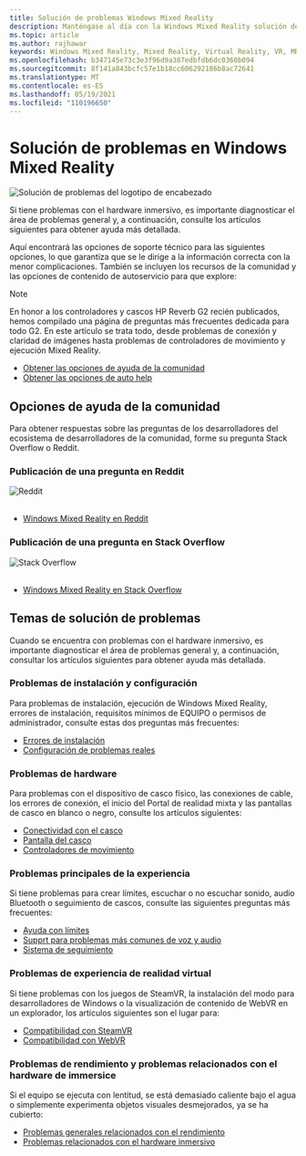 ```yaml
---
title: Solución de problemas Windows Mixed Reality
description: Manténgase al día con la Windows Mixed Reality solución de problemas que va más allá de la documentación de soporte técnico al consumidor estándar.
ms.topic: article
ms.author: rajhawar
keywords: Windows Mixed Reality, Mixed Reality, Virtual Reality, VR, MR, Troubleshoot, Errors, Help, Support
ms.openlocfilehash: b347145e73c3e3f96d9a387edbfdb6dc0360b094
ms.sourcegitcommit: 8f141a843bcfc57e1b18cc606292186b8ac72641
ms.translationtype: MT
ms.contentlocale: es-ES
ms.lasthandoff: 05/19/2021
ms.locfileid: "110196650"
---
```

# <a name="troubleshooting-in-windows-mixed-reality"></a>Solución de problemas en Windows Mixed Reality

![Solución de problemas del logotipo de encabezado](images/1050px-Mixedrealityportal.png)

Si tiene problemas con el hardware inmersivo, es importante diagnosticar el área de problemas general y, a continuación, consulte los artículos siguientes para obtener ayuda más detallada.

Aquí encontrará las opciones de soporte técnico para las siguientes opciones, lo que garantiza que se le dirige a la información correcta con la menor complicaciones. También se incluyen los recursos de la comunidad y las opciones de contenido de autoservicio para que explore:

>[!Note]
>En honor a los controladores y cascos HP Reverb G2 recién publicados, hemos compilado una página de preguntas más frecuentes dedicada para todo G2. [](reverbG2-faq.yml) En este artículo se trata todo, desde problemas de conexión y claridad de imágenes hasta problemas de controladores de movimiento y ejecución Mixed Reality.

- [Obtener las opciones de ayuda de la comunidad](#community-help-options)
- [Obtener las opciones de auto help](#troubleshooting-topics)

## <a name="community-help-options"></a>Opciones de ayuda de la comunidad

Para obtener respuestas sobre las preguntas de los desarrolladores del ecosistema de desarrolladores de la comunidad, forme su pregunta Stack Overflow o Reddit.

### <a name="post-a-question-on-reddit"></a>Publicación de una pregunta en Reddit
<div class='icon is-large'>
    <img alt='Reddit' src='https://docs.microsoft.com/media/logos/logo_reddit.svg'>
</div><br/>

- [Windows Mixed Reality en Reddit](https://www.reddit.com/r/WindowsMR/)

### <a name="post-a-question-on-stack-overflow"></a>Publicación de una pregunta en Stack Overflow
<div class='icon is-large'>
    <img alt='Stack Overflow' src='https://docs.microsoft.com/media/logos/logo_stackoverflow.svg'>
</div><br/>

- [Windows Mixed Reality en Stack Overflow](https://stackoverflow.com/questions/tagged/windows-mixed-reality)

## <a name="troubleshooting-topics"></a>Temas de solución de problemas

Cuando se encuentra con problemas con el hardware inmersivo, es importante diagnosticar el área de problemas general y, a continuación, consultar los artículos siguientes para obtener ayuda más detallada. 

### <a name="installation-and-setup-issues"></a>Problemas de instalación y configuración

Para problemas de instalación, ejecución de Windows Mixed Reality, errores de instalación, requisitos mínimos de EQUIPO o permisos de administrador, consulte estas dos preguntas más frecuentes:

- [Errores de instalación](installation_errors.md)
- [Configuración de problemas reales](wmr-setup-faq.yml)

### <a name="hardware-issues"></a>Problemas de hardware

Para problemas con el dispositivo de casco físico, las conexiones de cable, los errores de conexión, el inicio del Portal de realidad mixta y las pantallas de casco en blanco o negro, consulte los artículos siguientes:

- [Conectividad con el casco](headset-connectivity.md)
- [Pantalla del casco](headset-display.md)
- [Controladores de movimiento](motion-controller-problems.md)

### <a name="core-experience-issues"></a>Problemas principales de la experiencia

Si tiene problemas para crear límites, escuchar o no escuchar sonido, audio Bluetooth o seguimiento de cascos, consulte las siguientes preguntas más frecuentes:

- [Ayuda con límites](boundary-questions.md)
- [Supprt para problemas más comunes de voz y audio](speech-and-audio.md)
- [Sistema de seguimiento](tracking.md)

### <a name="vr-experience-issues"></a>Problemas de experiencia de realidad virtual

Si tiene problemas con los juegos de SteamVR, la instalación del modo para desarrolladores de Windows o la visualización de contenido de WebVR en un explorador, los artículos siguientes son el lugar para:

- [Compatibilidad con SteamVR](steamvr-questions.md)
- [Compatibilidad con WebVR](webvr-questions.md)

### <a name="performance-issues-and-immersice-hardware-related-issues"></a>Problemas de rendimiento y problemas relacionados con el hardware de immersice

Si el equipo se ejecuta con lentitud, se está demasiado caliente bajo el agua o simplemente experimenta objetos visuales desmejorados, ya se ha cubierto:

- [Problemas generales relacionados con el rendimiento](performance-questions.md)
- [Problemas relacionados con el hardware inmersivo](other-questions.md)

